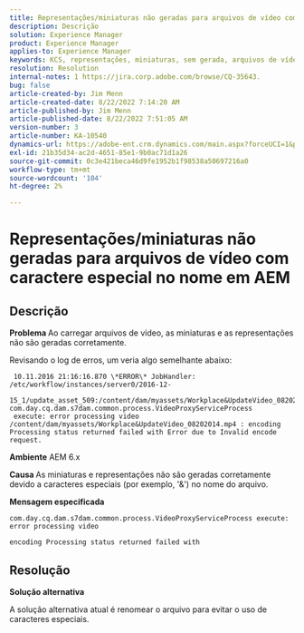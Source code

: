 ```yaml
---
title: Representações/miniaturas não geradas para arquivos de vídeo com caractere especial no nome em AEM
description: Descrição
solution: Experience Manager
product: Experience Manager
applies-to: Experience Manager
keywords: KCS, representações, miniaturas, sem gerada, arquivos de vídeo, caractere especial, nome, AEM, Adobe Experience Manager
resolution: Resolution
internal-notes: 1 https://jira.corp.adobe.com/browse/CQ-35643.
bug: false
article-created-by: Jim Menn
article-created-date: 8/22/2022 7:14:20 AM
article-published-by: Jim Menn
article-published-date: 8/22/2022 7:51:05 AM
version-number: 3
article-number: KA-10540
dynamics-url: https://adobe-ent.crm.dynamics.com/main.aspx?forceUCI=1&pagetype=entityrecord&etn=knowledgearticle&id=75806a09-ea21-ed11-b83e-0022480866ad
exl-id: 21b35d34-ac2d-4651-85e1-9b0ac71d1a26
source-git-commit: 0c3e421beca46d9fe1952b1f98538a50697216a0
workflow-type: tm+mt
source-wordcount: '104'
ht-degree: 2%

---
```


# Representações/miniaturas não geradas para arquivos de vídeo com caractere especial no nome em AEM

## Descrição


<b>Problema </b>
Ao carregar arquivos de vídeo, as miniaturas e as representações não são geradas corretamente.

Revisando o log de erros, um veria algo semelhante abaixo:

```
 10.11.2016 21:16:16.870 \*ERROR\* JobHandler: /etc/workflow/instances/server0/2016-12-
 15_1/update_asset_509:/content/dam/myassets/Workplace&UpdateVideo_08202014.mp4/jcr:content/renditions/original com.day.cq.dam.s7dam.common.process.VideoProxyServiceProcess 
 execute: error processing video /content/dam/myassets/Workplace&UpdateVideo_08202014.mp4 : encoding Processing status returned failed with Error due to Invalid encode request. 
```

<b>Ambiente</b>
AEM 6.x

<b>Causa </b>
As miniaturas e representações não são geradas corretamente devido a caracteres especiais (por exemplo, &#39;&amp;&#39;) no nome do arquivo.
 

<b>Mensagem especificada</b>


```
com.day.cq.dam.s7dam.common.process.VideoProxyServiceProcess execute: error processing video

encoding Processing status returned failed with
```



## Resolução


<b>Solução alternativa</b>

A solução alternativa atual é renomear o arquivo para evitar o uso de caracteres especiais.
